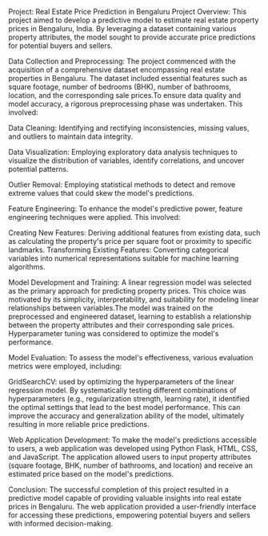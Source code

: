 Project: Real Estate Price Prediction in Bengaluru
Project Overview:
This project aimed to develop a predictive model to estimate real estate property prices in Bengaluru, India. By leveraging a dataset containing various property attributes, the model sought to provide accurate price predictions for potential buyers and sellers.

Data Collection and Preprocessing:
The project commenced with the acquisition of a comprehensive dataset encompassing real estate properties in Bengaluru. The dataset included essential features such as square footage, number of bedrooms (BHK), number of bathrooms, location, and the corresponding sale prices.To ensure data quality and model accuracy, a rigorous preprocessing phase was undertaken. This involved:

Data Cleaning: Identifying and rectifying inconsistencies, missing values, and outliers to maintain data integrity.

Data Visualization: Employing exploratory data analysis techniques to visualize the distribution of variables, identify correlations, and uncover potential patterns.

Outlier Removal: Employing statistical methods to detect and remove extreme values that could skew the model's predictions.

Feature Engineering:
To enhance the model's predictive power, feature engineering techniques were applied. This involved:

Creating New Features: 
Deriving additional features from existing data, such as calculating the property's price per square foot or proximity to specific landmarks.
Transforming Existing Features: Converting categorical variables into numerical representations suitable for machine learning algorithms.

Model Development and Training:
A linear regression model was selected as the primary approach for predicting property prices. This choice was motivated by its simplicity, interpretability, and suitability for modeling linear relationships between variables.The model was trained on the preprocessed and engineered dataset, learning to establish a relationship between the property attributes and their corresponding sale prices. Hyperparameter tuning was considered to optimize the model's performance.

Model Evaluation:
To assess the model's effectiveness, various evaluation metrics were employed, including:

GridSearchCV:  used by optimizing the hyperparameters of the linear regression model. By systematically testing different combinations of hyperparameters (e.g., regularization strength, learning rate), it identified the optimal settings that lead to the best model performance. This can improve the accuracy and generalization ability of the model, ultimately resulting in more reliable price predictions.

Web Application Development:
To make the model's predictions accessible to users, a web application was developed using Python Flask, HTML, CSS, and JavaScript. The application allowed users to input property attributes (square footage, BHK, number of bathrooms, and location) and receive an estimated price based on the model's predictions.

Conclusion:
The successful completion of this project resulted in a predictive model capable of providing valuable insights into real estate prices in Bengaluru. The web application provided a user-friendly interface for accessing these predictions, empowering potential buyers and sellers with informed decision-making.
